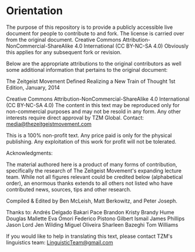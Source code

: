 # Orientation

The purpose of this repository is to provide a publicly accessible live document for people to contribute to and fork.
The license is carried over from the original document. Creative Commons Attribution-NonCommercial-ShareAlike 4.0 International (CC BY-NC-SA 4.0) Obviously this applies for any subsequent fork or revision.

Below are the appropriate attributions to the original contributors as well some additional information that pertains to the original document:

The Zeitgeist Movement Defined
Realizing a New Train of Thought
1st Edition, January, 2014

Creative Commons Attribution-NonCommercial-ShareAlike 4.0 International (CC BY-NC-SA 4.0)
The content in this text may be reproduced only for non-commercial purposes and may not be resold in any form.
Any other interests require direct approval by TZM Global. Contact: media@thezeitgeistmovement.com

This is a 100% non-profit text. Any price paid is only for the physical publishing. Any exploitation of this work for profit will not be tolerated.

Acknowledgments:

The material authored here is a product of many forms of contribution,
specifically the research of The Zeitgeist Movement's expanding lecture team.
While not all figures relevant could be credited below (alphabetical order), an
enormous thanks extends to all others not listed who have contributed news,
sources, tips and other research.

Compiled & Edited by Ben McLeish, Matt Berkowitz, and Peter Joseph.

Thanks to:
Andrés Delgado
Bakari Pace
Brandon Kristy
Brandy Hume
Douglas Mallette
Eva Omori
Federico Pistono
Gilbert Ismail
James Phillips
Jason Lord
Jen Wilding
Miguel Oliveira
Sharleen Bazeghi
Tom Williams

If you would like to help in translating this text,
please contact TZM's linguistics team:
LinguisticTeam@gmail.com
